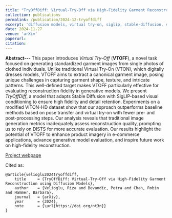 ```yaml
---
title: "TryOffDiff: Virtual-Try-Off via High-Fidelity Garment Reconstruction using Diffusion Models"
collection: publications
permalink: /publication/2024-12-tryoffdiff
excerpt: 'diffusion models, virtual try-on, siglip, stable-diffusion, evaluation metrics'
date: 2024-11-27
venue: 'arXiv'
paperurl:
citation:
---
```


<b>Abstract---</b>
This paper introduces *Virtual Try-Off* (**VTOFF**), a novel task focused on generating standardized garment images from single photos of clothed individuals. Unlike traditional Virtual Try-On (VTON), which digitally dresses models, VTOFF aims to extract a canonical garment image, posing unique challenges in capturing garment shape, texture, and intricate patterns. This well-defined target makes VTOFF particularly effective for evaluating reconstruction fidelity in generative models. We present *TryOffDiff*, a model that adapts Stable Diffusion with SigLIP-based visual conditioning to ensure high fidelity and detail retention. Experiments on a modified VITON-HD dataset show that our approach outperforms baseline methods based on pose transfer and virtual try-on with fewer pre- and post-processing steps. Our analysis reveals that traditional image generation metrics inadequately assess reconstruction quality, prompting us to rely on DISTS for more accurate evaluation. Our results highlight the potential of VTOFF to enhance product imagery in e-commerce applications, advance generative model evaluation, and inspire future work on high-fidelity reconstruction.

[Project webpage](https://rizavelioglu.github.io/tryoffdiff/)

[//]: # (Demo)
<script type="module" src="https://gradio.s3-us-west-2.amazonaws.com/5.7.1/gradio.js"></script>
<gradio-app src="https://rizavelioglu-tryoffdiff.hf.space"></gradio-app>


Cited as:

```
@article{velioglu2024tryoffdiff,
    title     = {TryOffDiff: Virtual-Try-Off via High-Fidelity Garment Reconstruction using Diffusion Models},
    author    = {Velioglu, Riza and Bevandic, Petra and Chan, Robin and Hammer, Barbara},
    journal   = {arXiv},
    year      = {2024},
    note      = {\url{https://doi.org/nt3n}}
}
```
